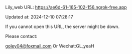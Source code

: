 Lily_web URL: https://ae6d-61-165-102-156.ngrok-free.app

Updated at: 2024-12-10 07:28:17

If you cannot open this URL, the server might be down.

Please contact: 

goley04@foxmail.com Or Wechat:GL_yeaH